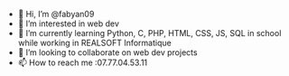 - 👋 Hi, I’m @fabyan09
- 👀 I’m interested in web dev
- 🌱 I’m currently learning Python, C, PHP, HTML, CSS, JS, SQL in school while working in REALSOFT Informatique
- 💞️ I’m looking to collaborate on web dev projects
- 📫 How to reach me :07.77.04.53.11

<!---
fabyan09/fabyan09 is a ✨ special ✨ repository because its `README.md` (this file) appears on your GitHub profile.
You can click the Preview link to take a look at your changes.
--->
